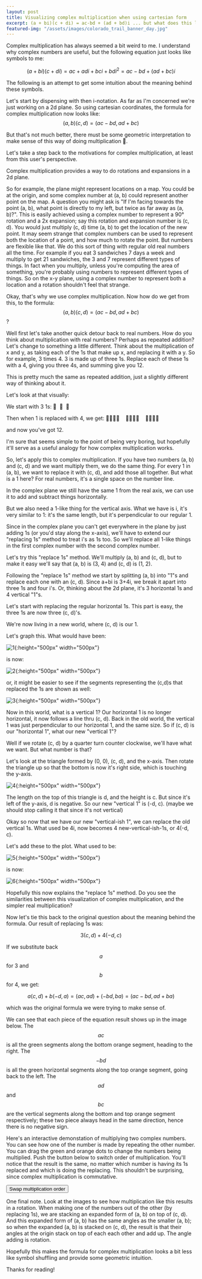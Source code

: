 ```yaml
---
layout: post
title: Visualizing complex multiplication when using cartesian form 
excerpt: (a + bi)(c + di) = ac-bd + (ad + bd)i ... but what does this look like?
featured-img: "/assets/images/colorado_trail_banner_day.jpg"
---
```


Complex multiplication has always seemed a bit weird to me. I understand why complex numbers are useful, but the following equation just looks like symbols to me:

$$(a + bi)(c + di) = ac + adi + bci + bdi^2 = ac - bd + (ad + bc)i $$

The following is an attempt to get some intuition about the meaning behind these symbols.

Let's start by dispensing with then i-notation. As far as I'm concerned we're just working on a 2d plane. So using cartesian coordinates, the formula for complex multiplication now looks like: 
$$(a, b)(c, d) = (ac - bd, ad + bc)$$

But that's not much better, there must be some geometric interpretation to make sense of this way of doing multiplication 🤔.

Let's take a step back to the motivations for complex multiplication, at least from this user's perspective.

Complex multiplication provides a way to do rotations and expansions in a 2d plane.

So for example, the plane might represent locations on a map. You could be at the origin, and some complex number at (a, b) could represent another point on the map. A question you might ask is "If I'm facing towards the point (a, b), what point is directly to my left, but twice as far away as (a, b)?". This is easily achieved using a complex number to represent a 90° rotation and a 2x expansion; say this rotation and expansion number is (c, d). You would just multiply (c, d) time (a, b) to get the location of the new point. 
     It may seem strange that complex numbers can be used to represent both the location of a point, and how much to rotate the point. But numbers are flexible like that. We do this sort of thing with regular old real numbers all the time. For example if you eat 3 sandwiches 7 days a week and multiply to get 21 sandwiches, the 3 and 7 represent different types of things. In fact when you multiply, unless you're computing the area of something, you're probably using numbers to represent different types of things. So on the x-y plane, using a complex number to represent both a location and a rotation shouldn't feel that strange.

Okay, that's why we use complex multiplication. Now how do we get from this, to the formula: $$ (a, b)(c, d) = (ac - bd, ad + bc) $$ ?


Well first let's take another quick detour back to real numbers. How do you think about multiplication with real numbers?
Perhaps as repeated addition? Let's change to something a little different. 
Think about the multiplication of x and y, as taking each of the 1s that make up x, and replacing it with a y.
So for example, 3 times 4. 3 is made up of three 1s. Replace each of these 1s with a 4, giving you three 4s, and summing give you 12.

This is pretty much the same as repeated addition, just a slightly different way of thinking about it.

Let's look at that visually: 

We start with 3 1s:
💎&nbsp;&nbsp;💎&nbsp;&nbsp;💎

Then when 1 is replaced with 4, we get: 💎💎💎💎&nbsp;&nbsp;&nbsp;&nbsp;💎💎💎💎&nbsp;&nbsp;&nbsp;&nbsp;💎💎💎💎

and now you've got 12.


I'm sure that seems simple to the point of being very boring, but hopefully it'll serve as a useful analogy for how complex multiplication works.

So, let's apply this to complex multiplication. If you have two numbers (a, b) and (c, d) and we want multiply them, we do the same thing.
For every 1 in (a, b), we want to replace it with (c, d), and add those all together. But what is a 1 here? For real numbers, it's a single space on the number line. 

In the complex plane we still have the same 1 from the real axis, we can use it to add and subtract things horizontally. 

But we also need a 1-like thing for the vertical axis. What we have is i, it's very similar to 1: it's the same length, but it's perpendicular to our regular 1.

Since in the complex plane you can't get everywhere in the plane by just adding 1s (or you'd stay along the x-axis), we'll have to extend our "replacing 1s" method
to treat i's as 1s too. So we'll replace all 1-like things in the first complex number with the second complex number.


Let's try this "replace 1s" method. We'll multiply (a, b) and (c, d), but to make it easy we'll say that (a, b) is (3, 4) and (c, d) is (1, 2).

Following the "replace 1s" method we start by splitting (a, b) into "1"s and replace each one with an (c, d). Since a+bi is 3+4i, we break it apart
into three 1s and four i's. Or, thinking about the 2d plane, it's 3 horizontal 1s and 4 vertical "1"s. 

Let's start with replacing the regular horizontal 1s. This part is easy, the three 1s are now three (c, d)'s.

We're now living in a new world, where (c, d) is our 1.

Let's graph this. What would have been:

![1]({{site.baseurl}}/assets/images/posts/complex_multiply/0.gif){:height="500px" width="500px"}

is now:

![2]({{site.baseurl}}/assets/images/posts/complex_multiply/1.gif){:height="500px" width="500px"}

or, it might be easier to see if the segments representing the (c,d)s that replaced the 1s are shown as well:

![3]({{site.baseurl}}/assets/images/posts/complex_multiply/2.gif){:height="500px" width="500px"}


Now in this world, what is a vertical 1? Our horizontal 1 is no longer horizontal, it now follows a line thru (c, d). Back in the old world, the vertical 1 was just perpendicular to our
horizontal 1, and the same size. So if (c, d) is our "horizontal 1", what our new "vertical 1"?

Well if we rotate (c, d) by a quarter turn counter clockwise, we'll have what we want. But what number is that?

Let's look at the triangle formed by (0, 0), (c, d), and the x-axis. Then rotate the triangle up so that the bottom is now it's right side, which is touching the y-axis.

![4]({{site.baseurl}}/assets/images/posts/complex_multiply/3.gif){:height="500px" width="500px"}


The length on the top of this triangle is d, and the height is c. But since it's left of the y-axis, d is negative. So our new "vertical 1" is (-d, c).
(maybe we should stop calling it that since it's not vertical)

Okay so now that we have our new "vertical-ish 1", we can replace the old vertical 1s.
What used be 4i, now becomes 4 new-vertical-ish-1s, or 4(-d, c).

Let's add these to the plot. What used to be:

![5]({{site.baseurl}}/assets/images/posts/complex_multiply/4.gif){:height="500px" width="500px"}

is now:


![6]({{site.baseurl}}/assets/images/posts/complex_multiply/5.gif){:height="500px" width="500px"}


Hopefully this now explains the "replace 1s" method. Do you see the similarities between this visualization of complex multiplication, and the simpler real multiplication?


Now let's tie this back to the original question about the meaning behind the formula. Our result of replacing 1s was:

$$ 3(c, d) + 4(-d, c) $$

If we substitute back $$ a $$ for 3 and $$ b $$ for 4, we get:

$$ a(c, d) + b(-d, a) = (ac, ad) + (-bd, ba) = (ac - bd, ad + ba) $$

which was the original formula we were trying to make sense of.

We can see that each piece of the equation result shows up in the image below. The $$ ac $$ is all the green segments along the bottom orange segment, heading to the right. 
The $$ -bd $$ is all the green horizontal segments along the top orange segment, going back to the left. The $$ ad $$ and $$ bc $$ are the vertical segments along the bottom and top orange segment respectively; these two piece always head in the same direction, hence there is no negative sign.


Here's an interactive demonstation of multiplying two complex numbers. You can see how one of the number is made by repeating the
other number. You can drag the green and orange dots to change the numbers being multiplied. Push the button 
below to switch order of multiplication. You'll notice that the result is the same, no matter which number is having its 1s replaced and which is doing the replacing. This shouldn't
be surprising, since complex multiplication is commutative.

<div>
   <canvas id="canvas"></canvas> 
   <button id='swaporder'>Swap multiplication order</button>
   <script src="/assets/js/complex_multiplication.js"></script>
</div>

One final note. Look at the images to see how multiplication like this results in a rotation.
When making one of the numbers out of the other (by replacing 1s), we are stacking an expanded form of (a, b) on top of (c, d).
And this expanded form of (a, b) has the same angles as the smaller (a, b); so when the expanded (a, b) is stacked on (c, d), 
the result is that their angles at the origin stack on top of each each other and add up. The angle adding is rotation.


Hopefully this makes the formula for complex multiplication looks a bit less like symbol shuffling and provide some geometric intuition.

Thanks for reading!



